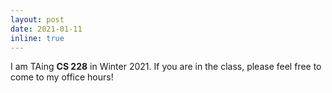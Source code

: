 ```yaml
---
layout: post
date: 2021-01-11
inline: true
---
```


I am TAing **CS 228** in Winter 2021. If you are in the class, please feel free to come to my office hours!
